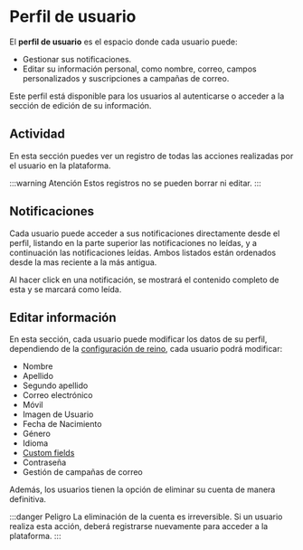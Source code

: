 # Perfil de usuario

El **perfil de usuario** es el espacio donde cada usuario puede:

- Gestionar sus notificaciones.
- Editar su información personal, como nombre, correo, campos personalizados y suscripciones a campañas de correo.

Este perfil está disponible para los usuarios al autenticarse o acceder a la sección de edición de su información.

## Actividad

En esta sección puedes ver un registro de todas las acciones realizadas por el usuario en la plataforma.

:::warning Atención
Estos registros no se pueden borrar ni editar.
:::

## Notificaciones

Cada usuario puede acceder a sus notificaciones directamente desde el perfil, listando en la parte superior las notificaciones no leídas, y a continuación las notificaciones leídas. Ambos listados están ordenados desde la mas reciente a la más antigua.

Al hacer click en una notificación, se mostrará el contenido completo de esta y se marcará como leída.

## Editar información

En esta sección, cada usuario puede modificar los datos de su perfil, dependiendo de la [configuración de reino](/es/platform/customers/settings.html), cada usuario podrá modificar:

- Nombre
- Apellido
- Segundo apellido
- Correo electrónico
- Móvil
- Imagen de Usuario
- Fecha de Nacimiento
- Género
- Idioma
- [Custom fields](/es/platform/customers/settings.html#custom-fields)
- Contraseña
- Gestión de campañas de correo

Además, los usuarios tienen la opción de eliminar su cuenta de manera definitiva.

:::danger Peligro
La eliminación de la cuenta es irreversible. Si un usuario realiza esta acción, deberá registrarse nuevamente para acceder a la plataforma.
:::